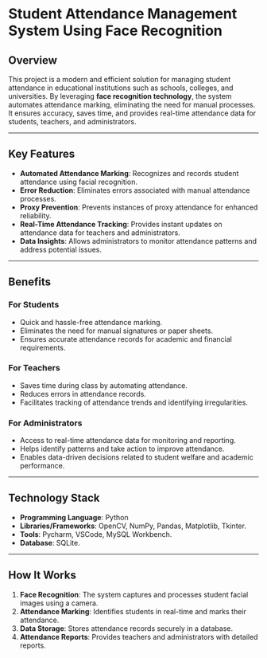 # Student Attendance Management System Using Face Recognition  

## Overview  
This project is a modern and efficient solution for managing student attendance in educational institutions such as schools, colleges, and universities. By leveraging **face recognition technology**, the system automates attendance marking, eliminating the need for manual processes. It ensures accuracy, saves time, and provides real-time attendance data for students, teachers, and administrators.  

---

## Key Features  
- **Automated Attendance Marking**: Recognizes and records student attendance using facial recognition.  
- **Error Reduction**: Eliminates errors associated with manual attendance processes.  
- **Proxy Prevention**: Prevents instances of proxy attendance for enhanced reliability.  
- **Real-Time Attendance Tracking**: Provides instant updates on attendance data for teachers and administrators.  
- **Data Insights**: Allows administrators to monitor attendance patterns and address potential issues.  

---

## Benefits  

### For Students  
- Quick and hassle-free attendance marking.  
- Eliminates the need for manual signatures or paper sheets.  
- Ensures accurate attendance records for academic and financial requirements.  

### For Teachers  
- Saves time during class by automating attendance.  
- Reduces errors in attendance records.  
- Facilitates tracking of attendance trends and identifying irregularities.  

### For Administrators  
- Access to real-time attendance data for monitoring and reporting.  
- Helps identify patterns and take action to improve attendance.  
- Enables data-driven decisions related to student welfare and academic performance.  

---

## Technology Stack  
- **Programming Language**: Python  
- **Libraries/Frameworks**: OpenCV, NumPy, Pandas, Matplotlib, Tkinter.  
- **Tools**: Pycharm, VSCode, MySQL Workbench.
- **Database**: SQLite.

---

## How It Works  
1. **Face Recognition**: The system captures and processes student facial images using a camera.  
2. **Attendance Marking**: Identifies students in real-time and marks their attendance.  
3. **Data Storage**: Stores attendance records securely in a database.  
4. **Attendance Reports**: Provides teachers and administrators with detailed reports.  
